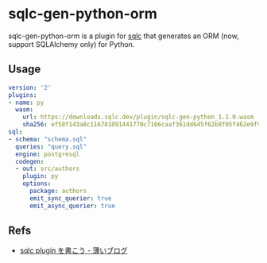 # sqlc-gen-python-orm

sqlc-gen-python-orm is a plugin for [sqlc](https://sqlc.dev/) that generates an ORM (now, support SQLAlchemy only) for Python.

## Usage

```yaml
version: '2'
plugins:
- name: py
  wasm:
    url: https://downloads.sqlc.dev/plugin/sqlc-gen-python_1.1.0.wasm
    sha256: ef58f143a8c116781091441770c7166caaf361dd645f62b8f05f462e9f95c3b2
sql:
- schema: "schema.sql"
  queries: "query.sql"
  engine: postgresql
  codegen:
  - out: src/authors
    plugin: py
    options:
      package: authors
      emit_sync_querier: true
      emit_async_querier: true
```

## Refs

- [sqlc plugin を書こう - 薄いブログ](https://orisano.hatenablog.com/entry/2023/09/06/010926)

